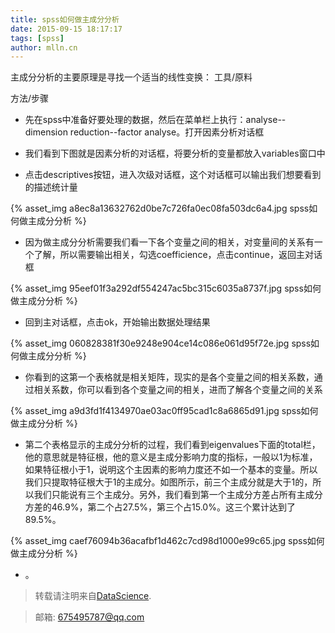 ```yaml
---
title: spss如何做主成分分析
date: 2015-09-15 18:17:17
tags: [spss]
author: mlln.cn
---
```

主成分分析的主要原理是寻找一个适当的线性变换：
工具/原料

方法/步骤


- 先在spss中准备好要处理的数据，然后在菜单栏上执行：analyse--dimension reduction--factor analyse。打开因素分析对话框

- 我们看到下图就是因素分析的对话框，将要分析的变量都放入variables窗口中

- 点击descriptives按钮，进入次级对话框，这个对话框可以输出我们想要看到的描述统计量

{% asset_img a8ec8a13632762d0be7c726fa0ec08fa503dc6a4.jpg spss如何做主成分分析 %}

- 因为做主成分分析需要我们看一下各个变量之间的相关，对变量间的关系有一个了解，所以需要输出相关，勾选coefficience，点击continue，返回主对话框

{% asset_img 95eef01f3a292df554247ac5bc315c6035a8737f.jpg spss如何做主成分分析 %}

- 回到主对话框，点击ok，开始输出数据处理结果

{% asset_img 060828381f30e9248e904ce14c086e061d95f72e.jpg spss如何做主成分分析 %}

- 你看到的这第一个表格就是相关矩阵，现实的是各个变量之间的相关系数，通过相关系数，你可以看到各个变量之间的相关，进而了解各个变量之间的关系

{% asset_img a9d3fd1f4134970ae03ac0ff95cad1c8a6865d91.jpg spss如何做主成分分析 %}

- 第二个表格显示的主成分分析的过程，我们看到eigenvalues下面的total栏，他的意思就是特征根，他的意义是主成分影响力度的指标，一般以1为标准，如果特征根小于1，说明这个主因素的影响力度还不如一个基本的变量。所以我们只提取特征根大于1的主成分。如图所示，前三个主成分就是大于1的，所以我们只能说有三个主成分。另外，我们看到第一个主成分方差占所有主成分方差的46.9%，第二个占27.5%，第三个占15.0%。这三个累计达到了89.5%。

{% asset_img caef76094b36acafbf1d462c7cd98d1000e99c65.jpg spss如何做主成分分析 %}

- 。

> 转载请注明来自[DataScience](http://mlln.cn).

> 邮箱: 675495787@qq.com 

